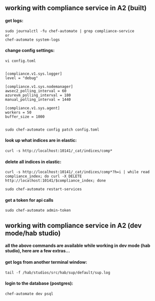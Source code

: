 ## working with compliance service in A2 (built)

#### get logs:
```
sudo journalctl -fu chef-automate | grep compliance-service
or
chef-automate system-logs
```

#### change config settings:
```
vi config.toml


[compliance.v1.sys.logger]
level = "debug"

[compliance.v1.sys.nodemanager]
awsec2_polling_interval = 60
azurevm_polling_interval = 180
manual_polling_interval = 1440

[compliance.v1.sys.agent]
workers = 50
buffer_size = 1000


sudo chef-automate config patch config.toml
```

#### look up what indices are in elastic:
```
curl -s http://localhost:10141/_cat/indices/comp*
```

#### delete all indices in elastic:
```
curl -s http://localhost:10141/_cat/indices/comp*?h=i | while read compliance_index; do curl -X DELETE http://localhost:10141/$compliance_index; done

sudo chef-automate restart-services
```

#### get a token for api calls
```
sudo chef-automate admin-token
```




## working with compliance service in A2 (dev mode/hab studio)

#### all the above commands are available while working in dev mode (hab studio), here are a few extras...

#### get logs from another terminal window:
```
tail -f /hab/studios/src/hab/sup/default/sup.log
```

#### login to the database (postgres):
```
chef-automate dev psql
```
